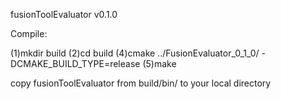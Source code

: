 fusionToolEvaluator v0.1.0

Compile:

(1)mkdir build 
(2)cd build 
(4)cmake ../FusionEvaluator_0_1_0/ -DCMAKE_BUILD_TYPE=release 
(5)make

copy fusionToolEvaluator from build/bin/ to your local directory



